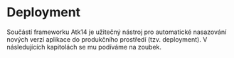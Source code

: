 Deployment
==========

Součástí frameworku Atk14 je užitečný nástroj pro automatické nasazování nových verzí aplikace do produkčního prostředí (tzv. deployment).
V následujících kapitolách se mu podíváme na zoubek.
